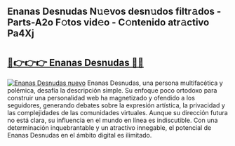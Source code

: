 ## Enanas Desnudas N𝚞𝚎vos desn𝚞dos filtr𝚊dos - Parts-A2o F𝚘tos vid𝚎o - C𝚘ntenido atr𝚊ctivo Pa4Xj

# <h2><a href="http://mb3liiu.tromn.icu/?c=Enanas+Desnudas">🔗👉👉👉 Enanas Desnudas 🔗🔗</a></h2>

[![Enanas Desnudas nuevo](https://i.imgur.com/pEAQMta.gif)](http://mb3liiu.tromn.icu/?c=Enanas+Desnudas)
Enanas Desnudas, una persona multifacética y polémica, desafía la descripción simple. Su enfoque poco ortodoxo para construir una personalidad web ha magnetizado y ofendido a los seguidores, generando debates sobre la expresión artística, la privacidad y las complejidades de las comunidades virtuales. Aunque su dirección futura no está clara, su influencia en el mundo en línea es indiscutible. Con una determinación inquebrantable y un atractivo innegable, el potencial de Enanas Desnudas en el ámbito digital es ilimitado.
